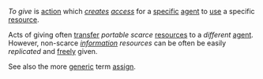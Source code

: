 *To give* is [action](https://github.com/gcassel/Modular-Organization-Terminology/blob/master/terms/action.md) which *[creates](https://github.com/gcassel/Modular-Organization-Terminology/blob/master/terms/creation.md) [access](https://github.com/gcassel/Modular-Organization-Terminology/blob/master/terms/access.md)* for a [specific](https://github.com/gcassel/Modular-Organization-Terminology/blob/master/terms/specific.md) [agent](https://github.com/gcassel/Modular-Organization-Terminology/blob/master/terms/agent.md) to [use](https://github.com/gcassel/Modular-Organization-Terminology/blob/master/terms/use.md) a specific [resource](https://github.com/gcassel/Modular-Organization-Terminology/blob/master/terms/resource.md). 

Acts of giving often [transfer](https://github.com/gcassel/Modular-Organization-Terminology/blob/master/terms/transfer.md) *portable* *scarce* [resources](https://github.com/gcassel/Modular-Organization-Terminology/blob/master/terms/resource.md) to a *different* [agent](https://github.com/gcassel/Modular-Organization-Terminology/blob/master/terms/agent.md).  However, non-scarce *[information](https://github.com/gcassel/Modular-Organization-Terminology/blob/master/terms/information.md) resources* can be often be easily *replicated* and [freely](https://github.com/gcassel/Modular-Organization-Terminology/blob/master/terms/free.md) given.

See also the more [generic](https://github.com/gcassel/Modular-Organization-Terminology/blob/master/terms/generic.md) term [assign](https://github.com/gcassel/Modular-Organization-Terminology/blob/master/terms/assign.md). 
